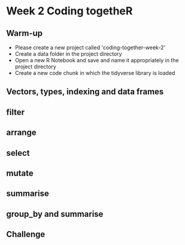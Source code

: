 # Week 2 Coding togetheR 

## Warm-up

+ Please create a new project called 'coding-together-week-2'
+ Create a data folder in the project directory
+ Open a new R Notebook and save and name it appropriately in the project directory
+ Create a new code chunk in which the tidyverse library is loaded

## Vectors, types, indexing and data frames

## filter

## arrange


## select

## mutate

## summarise

## group_by and summarise

## Challenge
